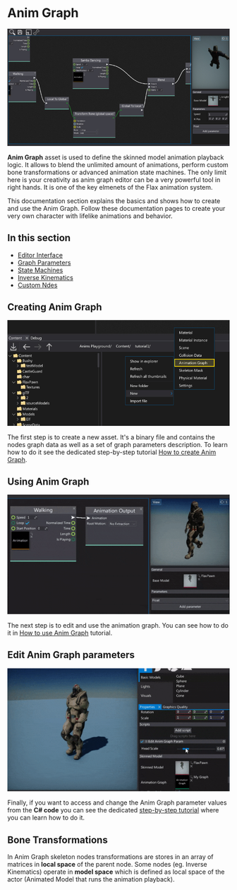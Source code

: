 # Anim Graph

![Anim Graph](media/title.jpg)

**Anim Graph** asset is used to define the skinned model animation playback logic. It allows to blend the unlimited amount of animations, perform custom bone transformations or advanced animation state machines. The only limit here is your creativity as anim graph editor can be a very powerful tool in right hands. It is one of the key elmenets of the Flax animation system.

This documentation section explains the basics and shows how to create and use the Anim Graph. Follow these documentation pages to create your very own character with lifelike animations and behavior.

## In this section

* [Editor Interface](interface.md)
* [Graph Parameters](parameters.md)
* [State Machines](state-machine.md)
* [Inverse Kinematics](inverse-kinematics.md)
* [Custom Ndes](custom-nodes.md)

## Creating Anim Graph

![Create Anim Graph](../tutorials/media/new-anim-graph.jpg)

The first step is to create a new asset. It's a binary file and contains the nodes graph data as well as a set of graph parameters description. To learn how to do it see the dedicated step-by-step tutorial [How to create Anim Graph](../tutorials/create-anim-graph.md).

## Using Anim Graph

![Use Anim Graph](../tutorials/media/anim-walk-playback.gif)

The next step is to edit and use the animation graph. You can see how to do it in [How to use Anim Graph](../tutorials/use-anim-graph.md) tutorial.

## Edit Anim Graph parameters

![Edit Anim Graph Parameters](../tutorials/media/edit-anim-graph-param-code.gif)

Finally, if you want to access and change the Anim Graph parameter values from the **C# code** you can see the dedicated [step-by-step tutorial](../tutorials/change-anim-graph-param.md) where you can learn how to do it.

## Bone Transformations

In Anim Graph skeleton nodes transformations are stores in an array of matrices in **local space** of the parent node.
Some nodes (eg. Inverse Kinematics) operate in **model space** which is defined as local space of the actor (Animated Model that runs the animation playback).
